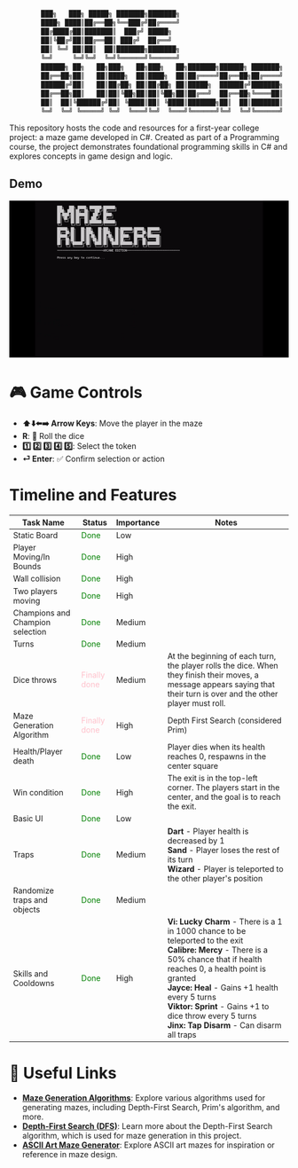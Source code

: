 
            ███╗   ███╗ █████╗ ███████╗███████╗                          
            ████╗ ████║██╔══██╗╚══███╔╝██╔════╝                          
            ██╔████╔██║███████║  ███╔╝ █████╗                            
            ██║╚██╔╝██║██╔══██║ ███╔╝  ██╔══╝                            
            ██║ ╚═╝ ██║██║  ██║███████╗███████╗                          
            ╚═╝     ╚═╝╚═╝  ╚═╝╚══════╝╚══════╝                          
            ██████╗ ██╗   ██╗███╗   ██╗███╗   ██╗███████╗██████╗ ███████╗
            ██╔══██╗██║   ██║████╗  ██║████╗  ██║██╔════╝██╔══██╗██╔════╝
            ██████╔╝██║   ██║██╔██╗ ██║██╔██╗ ██║█████╗  ██████╔╝███████╗
            ██╔══██╗██║   ██║██║╚██╗██║██║╚██╗██║██╔══╝  ██╔══██╗╚════██║
            ██║  ██║╚██████╔╝██║ ╚████║██║ ╚████║███████╗██║  ██║███████║
            ╚═╝  ╚═╝ ╚═════╝ ╚═╝  ╚═══╝╚═╝  ╚═══╝╚══════╝╚═╝  ╚═╝╚══════╝
This repository hosts the code and resources for a first-year college project: a maze game developed in C#. Created as part of a Programming course, the project demonstrates foundational programming skills in C# and explores concepts in game design and logic.

## Demo

![Demo of the Game](./alpha/DEMOX.gif)



# 🎮 Game Controls

- **⬆️⬇️⬅️➡️ Arrow Keys**: Move the player in the maze  
- **R**: 🎲 Roll the dice  
- **1️⃣ 2️⃣ 3️⃣ 4️⃣ 5️⃣**: Select the token  
- **⏎ Enter**: ✅ Confirm selection or action  


# Timeline and Features

| Task Name                     | Status          | Importance | Notes                                                                 |
|-------------------------------|-----------------|------------|-----------------------------------------------------------------------|
| Static Board                  | <span style="color:green">Done</span> | Low        |                                                                       |
| Player Moving/In Bounds       | <span style="color:green">Done</span> | High       |                                                                       |
| Wall collision                | <span style="color:green">Done</span> | High       |                                                                       |
| Two players moving            | <span style="color:green">Done</span> | High       |                                                                       |
| Champions and Champion selection | <span style="color:green">Done</span> | Medium     |                                                                       |
| Turns                         | <span style="color:green">Done</span> | Medium     |                                                                       |
| Dice throws                   | <span style="color:pink">Finally done</span> | Medium     | At the beginning of each turn, the player rolls the dice. When they finish their moves, a message appears saying that their turn is over and the other player must roll. |
| Maze Generation Algorithm     | <span style="color:pink">Finally done</span> | High       | Depth First Search (considered Prim)                                  |
| Health/Player death           | <span style="color:green">Done</span> | Low        | Player dies when its health reaches 0, respawns in the center square  |
| Win condition                 | <span style="color:green">Done</span> | High       | The exit is in the top-left corner. The players start in the center, and the goal is to reach the exit. |
| Basic UI                      | <span style="color:green">Done</span> | Low        |                                                                       |
| Traps             | <span style="color:green">Done</span> | Medium     | **Dart** - Player health is decreased by 1<br>**Sand** - Player loses the rest of its turn<br>**Wizard** - Player is teleported to the other player's position |
| Randomize traps and objects   | <span style="color:green">Done</span> | Medium     |                                                                       |
| Skills and Cooldowns          | <span style="color:green">Done</span> | High       | **Vi: Lucky Charm** - There is a 1 in 1000 chance to be teleported to the exit<br>**Calibre: Mercy** - There is a 50% chance that if health reaches 0, a health point is granted<br>**Jayce: Heal** - Gains +1 health every 5 turns<br>**Viktor: Sprint** - Gains +1 to dice throw every 5 turns<br>**Jinx: Tap Disarm** - Can disarm all traps |

# 🔗 Useful Links

- **[Maze Generation Algorithms](https://en.wikipedia.org/wiki/Maze_generation_algorithm)**: Explore various algorithms used for generating mazes, including Depth-First Search, Prim's algorithm, and more.  
- **[Depth-First Search (DFS)](https://en.wikipedia.org/wiki/Depth-first_search)**: Learn more about the Depth-First Search algorithm, which is used for maze generation in this project.  
- **[ASCII Art Maze Generator](https://www.asciiart.eu/ascii-maze-generator)**: Explore ASCII art mazes for inspiration or reference in maze design.  
